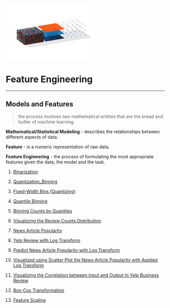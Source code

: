 ![png](image/feature_engineering.png)

# Feature Engineering
---


## Models and Features

> the process involves two mathematical entities that are the bread and butter of machine learning.

**Mathematical/Statistical Modeling** - describes the relationships between different aspects of data.

**Feature** - is a numeric representation of raw data.

**Feature Engineering** - the process of formulating the most appropriate features given the data, the model and the task.



1. [Binarization](https://github.com/CFerraren/Feature-Engineering-for-Machine-Learning/blob/master/2-1_Binarization.ipynb)

2. [Quantization_Binning](https://github.com/CFerraren/Feature-Engineering-for-Machine-Learning/blob/master/2-2_Quantization_Binning.ipynb)

3. [Fixed-Width Bins (Quantizing)](https://github.com/CFerraren/Feature-Engineering-for-Machine-Learning/blob/master/2-3_Fixed-Width%20Bins%20(Quantizing).ipynb)

4. [Quantile Binning](https://github.com/CFerraren/Feature-Engineering-for-Machine-Learning/blob/master/2-4_Quantile%20Binning.ipynb)

5. [Binning Counts by Quantiles](https://github.com/CFerraren/Feature-Engineering-for-Machine-Learning/blob/master/2-5_Binning%20Counts%20by%20Quantiles.ipynb)

6. [Visualizing the Review Counts Distribution](https://github.com/CFerraren/Feature-Engineering-for-Machine-Learning/blob/master/2-6_Visualizing%20the%20Review%20Counts%20Distribution.ipynb)

7. [News Article Popularity](https://github.com/CFerraren/Feature-Engineering-for-Machine-Learning/blob/master/2-7_News%20Article%20Popularity.ipynb)

8. [Yelp Review with Log Transform](https://github.com/CFerraren/Feature-Engineering-for-Machine-Learning/blob/master/2-8_Yelp%20Review%20with%20Log%20Transform.ipynb)

9. [Predict News Article Popularity with Log Transform](https://github.com/CFerraren/Feature-Engineering-for-Machine-Learning/blob/master/2-9_Predict%20News%20Article%20Popularity%20with%20Log%20Transform.ipynb)

10. [Visualized using Scatter Plot the News Article Popularity with Applied Log Transform](https://github.com/CFerraren/Feature-Engineering-for-Machine-Learning/blob/master/2-10_Visualized%20using%20Scatter%20Plot%20the%20News%20Article%20Popularity%20with%20Applied%20Log%20Transform.ipynb)

11. [Visualizing the Correlation between Input and Output In Yelp Business Review](https://github.com/CFerraren/Feature-Engineering-for-Machine-Learning/blob/master/2-11_Visualizing%20the%20Correlation%20between%20Input%20and%20Output%20In%20Yelp%20Business%20Review.ipynb)
12. [Box-Cox Transformation](https://github.com/CFerraren/Feature-Engineering-for-Machine-Learning/blob/master/2-12_Box-Cox%20Transformation.ipynb)

13. [Feature Scaling](https://github.com/CFerraren/Feature-Engineering-for-Machine-Learning/blob/master/2-13_Feature%20Scaling.ipynb)